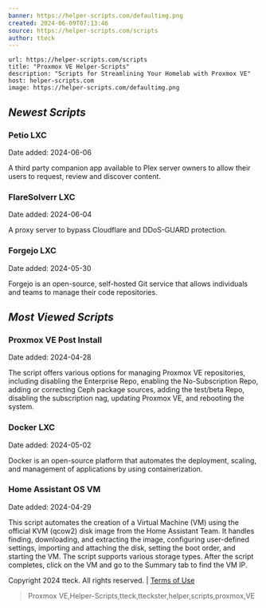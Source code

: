 ```yaml
---
banner: https://helper-scripts.com/defaultimg.png
created: 2024-06-09T07:13:46
source: https://helper-scripts.com/scripts
author: tteck
---
```


```cardlink
url: https://helper-scripts.com/scripts
title: "Proxmox VE Helper-Scripts"
description: "Scripts for Streamlining Your Homelab with Proxmox VE"
host: helper-scripts.com
image: https://helper-scripts.com/defaultimg.png
```


## *Newest Scripts*

### 


### Petio LXC

Date added: 2024-06-06

A third party companion app available to Plex server owners to allow their users to request, review and discover content.

### 



### FlareSolverr LXC

Date added: 2024-06-04

A proxy server to bypass Cloudflare and DDoS-GUARD protection.

### 



### Forgejo LXC

Date added: 2024-05-30

Forgejo is an open-source, self-hosted Git service that allows individuals and teams to manage their code repositories.

## *Most Viewed Scripts*

### 



### Proxmox VE Post Install

Date added: 2024-04-28

The script offers various options for managing Proxmox VE repositories, including disabling the Enterprise Repo, enabling the No-Subscription Repo, adding or correcting Ceph package sources, adding the test/beta Repo, disabling the subscription nag, updating Proxmox VE, and rebooting the system.

### 



### Docker LXC

Date added: 2024-05-02

Docker is an open-source platform that automates the deployment, scaling, and management of applications by using containerization.

### 



### Home Assistant OS VM

Date added: 2024-04-29

This script automates the creation of a Virtual Machine (VM) using the official KVM (qcow2) disk image from the Home Assistant Team. It handles finding, downloading, and extracting the image, configuring user-defined settings, importing and attaching the disk, setting the boot order, and starting the VM. The script supports various storage types. After the script completes, click on the VM and go to the Summary tab to find the VM IP.

Copyright 2024 tteck. All rights reserved. | [Terms of Use](https://helper-scripts.com/terms-of-use)
> Proxmox VE,Helper-Scripts,tteck,tteckster,helper,scripts,proxmox,VE